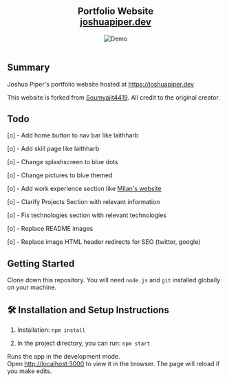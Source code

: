 <h2 align="center">
  Portfolio Website<br/>
  <a href="https://joshuapiper.dev/" target="_blank">joshuapiper.dev</a>
</h2>
<div align="center">
  <img alt="Demo" src="./Images/readme-img1.png" />
</div>

<br/>

## Summary

Joshua Piper's portfolio website hosted at https://joshuapiper.dev

This website is forked from [Soumyajit4419](https://github.com/soumyajit4419/Portfolio). All credit to the original creator.

## Todo

[o] - Add home button to nav bar like laithharb

[o] - Add skill page like laithharb

[o] - Change splashscreen to blue dots

[o] - Change pictures to blue themed

[o] - Add work experience section like [Milan's website](https://milan.milanovic.org/)

[o] - Clarify Projects Section with relevant information

[o] - Fix technologies section with relevant technologies

[o] - Replace README images

[o] - Replace image HTML header redirects for SEO (twitter, google)

## Getting Started

Clone down this repository. You will need `node.js` and `git` installed globally on your machine.

## 🛠 Installation and Setup Instructions

1. Installation: `npm install`

2. In the project directory, you can run: `npm start`

Runs the app in the development mode.\
Open [http://localhost:3000](http://localhost:3000) to view it in the browser.
The page will reload if you make edits.
